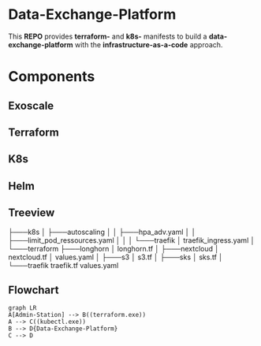 # Data-Exchange-Platform

This **REPO** provides **terraform-** and **k8s-** manifests to build a **data-exchange-platform** with the **infrastructure-as-a-code** approach.


# Components

## Exoscale
## Terraform
## K8s
## Helm


## Treeview
├───k8s
│   ├───autoscaling
│   │       ├───hpa_adv.yaml
│   │       ├───limit_pod_ressources.yaml
│   │
│   └───traefik
│           traefik_ingress.yaml
│
└───terraform
    ├───longhorn
    │       longhorn.tf
    │
    ├───nextcloud
    │       nextcloud.tf
    │       values.yaml
    │
    ├───s3
    │       s3.tf
    │
    ├───sks
    │       sks.tf
    │
    └───traefik
            traefik.tf
            values.yaml
            
## Flowchart
```mermaid
graph LR
A[Admin-Station] --> B((terraform.exe))
A --> C((kubectl.exe))
B --> D{Data-Exchange-Platform}
C --> D
```
